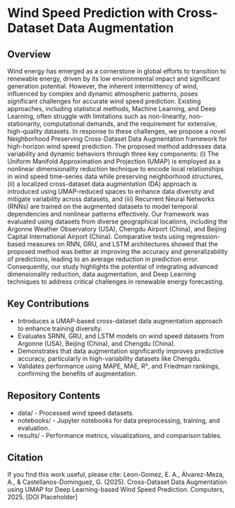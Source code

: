 # Wind Speed Prediction with Cross-Dataset Data Augmentation

## Overview

Wind energy has emerged as a cornerstone in global efforts to transition to renewable energy, driven by its low environmental impact and significant generation potential. However, the inherent intermittency of wind, influenced by complex and dynamic atmospheric patterns, poses significant challenges for accurate wind speed prediction. Existing approaches, including statistical methods, Machine Learning, and Deep Learning, often struggle with limitations such as non-linearity, non-stationarity, computational demands, and the requirement for extensive, high-quality datasets. In response to these challenges, we propose a novel Neighborhood Preserving Cross-Dataset Data Augmentation framework for high-horizon wind speed prediction. The proposed method addresses data variability and dynamic behaviors through three key components: (i) The Uniform Manifold Approximation and Projection (UMAP) is employed as a nonlinear dimensionality reduction technique to encode local relationships in wind speed time-series data while preserving neighborhood structures, (ii) a localized cross-dataset data augmentation (DA) approach is introduced using UMAP-reduced spaces to enhance data diversity and mitigate variability across datasets, and (iii) Recurrent Neural Networks (RNNs) are trained on the augmented datasets to model temporal dependencies and nonlinear patterns effectively. Our framework was evaluated using datasets from diverse geographical locations, including the Argonne Weather Observatory (USA), Chengdu Airport (China), and Beijing Capital International Airport (China). Comparative tests using regression-based measures on RNN, GRU, and LSTM architectures showed that the proposed method was better at improving the accuracy and generalizability of predictions, leading to an average reduction in prediction error. Consequently, our study highlights the potential of integrating advanced dimensionality reduction, data augmentation, and Deep Learning techniques to address critical challenges in renewable energy forecasting.

## Key Contributions

- Introduces a UMAP-based cross-dataset data augmentation approach to enhance training diversity.
- Evaluates SRNN, GRU, and LSTM models on wind speed datasets from Argonne (USA), Beijing (China), and Chengdu (China).
- Demonstrates that data augmentation significantly improves predictive accuracy, particularly in high-variability datasets like Chengdu.
- Validates performance using MAPE, MAE, R², and Friedman rankings, confirming the benefits of augmentation.

## Repository Contents

- data/ - Processed wind speed datasets.
- notebooks/ - Jupyter notebooks for data preprocessing, training, and evaluation.
- results/ - Performance metrics, visualizations, and comparison tables.

## Citation

If you find this work useful, please cite:
Leon-Gomez, E. A., Álvarez-Meza, A., & Castellanos-Dominguez, G. (2025). Cross-Dataset Data Augmentation using UMAP for Deep Learning-based Wind Speed Prediction. Computers, 2025. [DOI Placeholder]

